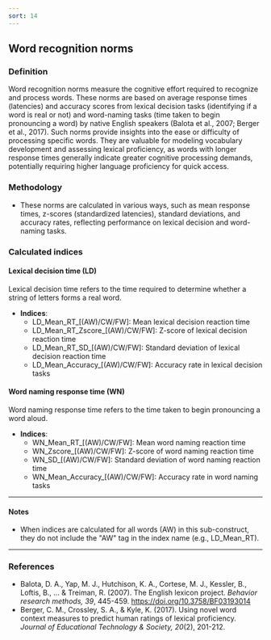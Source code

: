 ```yaml
---
sort: 14
---
```


## Word recognition norms

### Definition
 Word recognition norms measure the cognitive effort required to recognize and process words. These norms are based on average response times (latencies) and accuracy scores from lexical decision tasks (identifying if a word is real or not) and word-naming tasks (time taken to begin pronouncing a word) by native English speakers (Balota et al., 2007; Berger et al., 2017). Such norms provide insights into the ease or difficulty of processing specific words. They are valuable for modeling vocabulary development and assessing lexical proficiency, as words with longer response times generally indicate greater cognitive processing demands, potentially requiring higher language proficiency for quick access.

### Methodology
- These norms are calculated in various ways, such as mean response times, z-scores (standardized latencies), standard deviations, and accuracy rates, reflecting performance on lexical decision and word-naming tasks.

### Calculated indices

#### Lexical decision time (LD)
Lexical decision time refers to the time required to determine whether a string of letters forms a real word.

- **Indices**:
  - LD_Mean_RT_[(AW)/CW/FW]: Mean lexical decision reaction time
  - LD_Mean_RT_Zscore_[(AW)/CW/FW]: Z-score of lexical decision reaction time
  - LD_Mean_RT_SD_[(AW)/CW/FW]: Standard deviation of lexical decision reaction time
  - LD_Mean_Accuracy_[(AW)/CW/FW]: Accuracy rate in lexical decision tasks

#### Word naming response time (WN)
Word naming response time refers to the time taken to begin pronouncing a word aloud.

- **Indices**:
  - WN_Mean_RT_[(AW)/CW/FW]: Mean word naming reaction time
  - WN_Zscore_[(AW)/CW/FW]: Z-score of word naming reaction time
  - WN_SD_[(AW)/CW/FW]: Standard deviation of word naming reaction time
  - WN_Mean_Accuracy_[(AW)/CW/FW]: Accuracy rate in word naming tasks

---

#### Notes
- When indices are calculated for all words (AW) in this sub-construct, they do not include the "AW" tag in the index name (e.g., LD_Mean_RT).

---

### References
- Balota, D. A., Yap, M. J., Hutchison, K. A., Cortese, M. J., Kessler, B., Loftis, B., ... & Treiman, R. (2007). The English lexicon project. *Behavior research methods, 39*, 445-459. https://doi.org/10.3758/BF03193014
- Berger, C. M., Crossley, S. A., & Kyle, K. (2017). Using novel word context measures to predict human ratings of lexical proficiency. *Journal of Educational Technology & Society, 20*(2), 201-212.